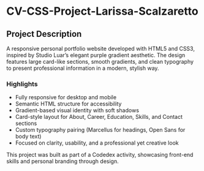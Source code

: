 # CV-CSS-Project-Larissa-Scalzaretto
<h2>Project Description</h2>

A responsive personal portfolio website developed with HTML5 and CSS3, inspired by Studio Luar’s elegant purple gradient aesthetic. The design features large card-like sections, smooth gradients, and clean typography to present professional information in a modern, stylish way.

<h3>Highlights</h3>
<ul>
<li>Fully responsive for desktop and mobile</li>

<li>Semantic HTML structure for accessibility</li>

<li>Gradient-based visual identity with soft shadows</li>

<li>Card-style layout for About, Career, Education, Skills, and Contact sections</li>

<li>Custom typography pairing (Marcellus for headings, Open Sans for body text)</li>

<li>Focused on clarity, usability, and a professional yet creative look</li>
</ul>

This project was built as part of a Codedex activity, showcasing front-end skills and personal branding through design.
